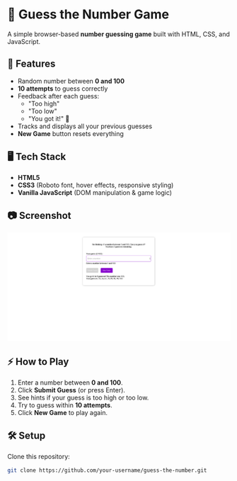 # 🎯 Guess the Number Game

A simple browser-based **number guessing game** built with HTML, CSS, and JavaScript.

## 🚀 Features
- Random number between **0 and 100**
- **10 attempts** to guess correctly
- Feedback after each guess:  
  - "Too high"  
  - "Too low"  
  - "You got it!" 🎉
- Tracks and displays all your previous guesses
- **New Game** button resets everything

## 🖥️ Tech Stack
- **HTML5**
- **CSS3** (Roboto font, hover effects, responsive styling)
- **Vanilla JavaScript** (DOM manipulation & game logic)

## 📷 Screenshot
![Game Screenshot](screenshot.png) <!-- you can add your own screenshot later -->

## ⚡ How to Play
1. Enter a number between **0 and 100**.
2. Click **Submit Guess** (or press Enter).
3. See hints if your guess is too high or too low.
4. Try to guess within **10 attempts**.
5. Click **New Game** to play again.

## 🛠️ Setup
Clone this repository:
```sh
git clone https://github.com/your-username/guess-the-number.git
